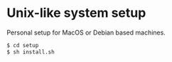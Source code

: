 # Unix-like system setup 

Personal setup for MacOS or Debian based machines. 
```bash
$ cd setup
$ sh install.sh
```
